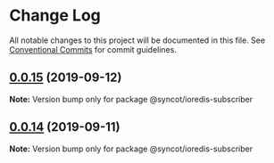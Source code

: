 # Change Log

All notable changes to this project will be documented in this file.
See [Conventional Commits](https://conventionalcommits.org) for commit guidelines.

## [0.0.15](https://github.com/SyncOT/SyncOT/compare/@syncot/ioredis-subscriber@0.0.14...@syncot/ioredis-subscriber@0.0.15) (2019-09-12)

**Note:** Version bump only for package @syncot/ioredis-subscriber





## [0.0.14](https://github.com/SyncOT/SyncOT/compare/@syncot/ioredis-subscriber@0.0.13...@syncot/ioredis-subscriber@0.0.14) (2019-09-11)

**Note:** Version bump only for package @syncot/ioredis-subscriber
